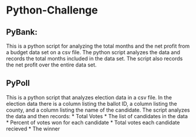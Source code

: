 # Python-Challenge


## PyBank:

This is a python script for analyzing the total months and the net profit from a budget data set on a csv file.
The python script analyzes the data and records the total months included in the data set. The script also records the net profit over 
the entire data set.




## PyPoll

This is a python script that analyzes election data in a csv file.
In the election data there is a column listing the ballot ID, a column listing the county, and a column listing the name of the candidate.
The script analyzes the data and then records:
    * Total Votes
    * The list of candidates in the data
    * Percent of votes won for each candidate
    * Total votes each candidate recieved
    * The winner

